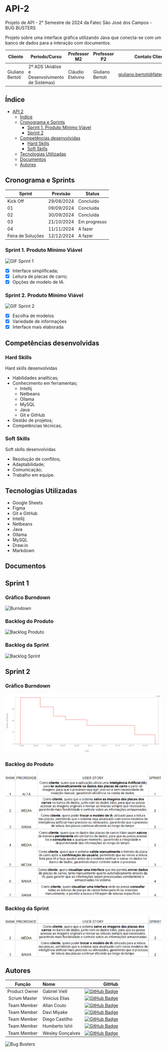 # API-2

Projeto de API - 2° Semestre de 2024 da Fatec São José dos Campos - BUG BUSTERS

Projeto sobre uma interface gráfica utilizando Java que conecta-se com um banco de dados para a interação com documentos.

| Cliente          | Periodo/Curso                                  | Professor M2      | Professor P2     | Contato Cliente                    |
| ---------------- | ---------------------------------------------- | ----------------- | ---------------- | ---------------------------------- |
| Giuliano Bertoti | 2º ADS (Análise e Desenvolvimento de Sistemas) | Cláudio Etelvino  | Giuliano Bertoti | <giuliano.bertoti@fatec.sp.gov.br> |

## Índice

- [API 2](#API-2)
  - [Índice](#índice)
  - [Cronograma e Sprints](#cronograma-e-sprints)
    - [Sprint 1. Produto Mínimo Viável](#sprint-1-produto-mínimo-viável)
    - [Sprint 2](#sprint-2)
  - [Competências desenvolvidas](#competências-desenvolvidas)
    - [Hard Skills](#hard-skills)
    - [Soft Skills](#soft-skills)
  - [Tecnologias Utilizadas](#tecnologias-utilizadas)
  - [Documentos](#documentos)
  - [Autores](#autores)

## Cronograma e Sprints

| Sprint            | Previsão   | Status       |
| ----------------- | ---------- | ------------ |
| Kick Off          | 29/08/2024 | Concluído    |
| 01                | 09/09/2024 | Concluída    |
| 02                | 30/09/2024 | Concluída    |
| 03                | 21/10/2024 | Em progresso |
| 04                | 11/11/2024 | A fazer      |
| Feira de Soluções | 12/12/2024 | A fazer      |

### Sprint 1. Produto Mínimo Viável

![GIF Sprint 1](images/GifSprint1.gif)
- [x] Interface simplificada;
- [x] Leitura de placas de carro;
- [x] Opções de modelo de IA.

### Sprint 2. Produto Mínimo Viável

![GIF Sprint 2](images/GifSprint2.gif)
- [x] Escolha de modelos
- [x] Variedade de informações
- [x] Interface mais elaborada

## Competências desenvolvidas

### Hard Skills

Hard skills desenvolvidas

- Habilidades analíticas;
- Conhecimento em ferramentas;
  - Intellij
  - Netbeans
  - Ollama
  - MySQL
  - Java
  - Git e GitHub
- Gestão de projetos;
- Competências técnicas;

### Soft Skills

Soft skills desenvolvidas

- Resolução de conflitos;
- Adaptabilidade;
- Comunicação;
- Trabalho em equipe.

## Tecnologias Utilizadas

<!-- ![Tecnologias utilizadas](./docs/tecnologias-utilizadas.png) -->

- Google Sheets
- Figma
- Git e GitHub
- Intellij
- Netbeans
- Java
- Ollama
- MySQL
- Draw.io
- Markdown

## Documentos

## Sprint 1

### Gráfico Burndown

![Burndown](images/BurndownS1.png)

### Backlog do Produto

![Backlog Produto](images/BacklogProduto.png)

### Backlog da Sprint

![Backlog Sprint](images/BacklogS1.png)

## Sprint 2

### Gráfico Burndown

![Burndown](images/Burndown2.png)

### Backlog do Produto

![Backlog Produto](images/BacklogNovo.png)

### Backlog da Sprint

![Backlog Sprint](images/BacklogSprint2.png)

<!-- ## Veja Também

[Como Contribuir](./CONTRIBUTING.md) para você que quer contribuir no desenvolvimento desse projeto.

[Manual do Usuário](./docs/manual.md) para você que quer entender como utilizar o nosso site. -->

## Autores

|    Função     | Nome             |                                                                                                                                               GitHub |
| :-----------: | :--------------- | ---------------------------------------------------------------------------------------------------------------------------------------------------: |
| Product Owner | Gabriel Viell       |   [![GitHub Badge](https://img.shields.io/badge/GitHub-111217?style=flat-square&logo=github&logoColor=white)](https://github.com/GabrielViellCastilho) |
| Scrum Master  | Vinicius Elias      |   [![GitHub Badge](https://img.shields.io/badge/GitHub-111217?style=flat-square&logo=github&logoColor=white)](https://github.com/ViniElias)            |
|  Team Member  | Allan Couto         |   [![GitHub Badge](https://img.shields.io/badge/GitHub-111217?style=flat-square&logo=github&logoColor=white)](https://github.com/allancouto)           |
|  Team Member  | Davi Miyake         |   [![GitHub Badge](https://img.shields.io/badge/GitHub-111217?style=flat-square&logo=github&logoColor=white)](https://github.com/DaviMBDev)            |
|  Team Member  | Diego Castilho      |   [![GitHub Badge](https://img.shields.io/badge/GitHub-111217?style=flat-square&logo=github&logoColor=white)](https://github.com/DigoCast)             |
|  Team Member  | Humberto Ishii      |   [![GitHub Badge](https://img.shields.io/badge/GitHub-111217?style=flat-square&logo=github&logoColor=white)](https://github.com/HumbertoIshii)        |
|  Team Member  | Wesley Gonçalves    |   [![GitHub Badge](https://img.shields.io/badge/GitHub-111217?style=flat-square&logo=github&logoColor=white)](https://github.com/WesleyGoncalves)      |

![Bug Busters](images/bug-busters-logo-black.jpg)
